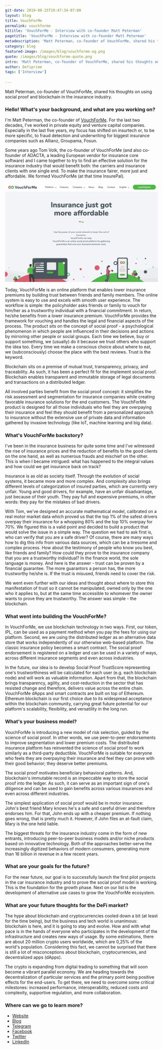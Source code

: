 ```yaml
---
git-date: 2019-08-25T19:47:34-07:00
layout: blog
title: VouchForMe
permalink: vouchforme
h1title: 'VouchForMe - Interview with co-founder Matt Peterman'
pagetitle: 'VouchForMe - Interview with co-founder Matt Peterman'
metadescription: 'Matt Peterman, co-founder of VouchForMe, shared his thoughts on using social proof and blockchain in the insurance industry.'
category: blog
featured-image: /images/blog/vouchforme-og.png
quote: /images/blog/vouchforme-quote.png
intro: 'Matt Peterman, co-founder of VouchForMe, shared his thoughts on using social proof and blockchain in the insurance industry.'
author: Defiprime
tags: ['Interview']

---
```

Matt Peterman, co-founder of VouchForMe, shared his thoughts on using social proof and blockchain in the insurance industry.

### Hello! What's your background, and what are you working on?

I'm Matt Peterman, the co-founder of [VouchForMe](https://vouchforme.co/). For the last two decades, I've worked in private equity and venture capital companies. Especially in the last five years, my focus has shifted on insurtech or, to be more specific, to fraud detection and underwriting for biggest insurance companies such as Allianz, Groupama, Fosun.

Some years ago Tom Volk, the co-founder of VouchForMe  (and also co-founder of ADACTA, a leading European vendor for insurance core software)  and I came together to try to find an effective solution for the insurance industry that would benefit both: the carriers and insurance clients with one single end. To make the insurance fairer, more just and affordable. We formed VouchForMe (at that time InsurePal).

![](/images/blog/vouchforme1.png)

Today, VouchForMe is an online platform that enables lower insurance premiums by building trust between friends and family members. The online system is easy to use and excels with smooth user experience. The workflow is simple: the policyholder asks friends or family to vouch for him/her as a trustworthy individual with a financial commitment. In return, he/she benefits from a lower insurance premium. VouchForMe provides the framework for vouching and handles the legal and financial aspects of the process. The product sits on the concept of social proof - a psychological phenomenon in which people are influenced in their decisions and actions by mirroring other people or social groups. Each time we believe, buy or support something, we (usually) do it because we trust others who support the idea too. Every time we make a conscious choice about where to eat, we (subconsciously) choose the place with the best reviews. Trust is the keyword.

Blockchain sits on a premise of mutual trust, transparency, privacy, and traceability. As such, it has been a perfect fit for the implement social proof.  Blockchain enables transparent and immutable storage of legal documents and transactions on a distributed ledger.  

All involved parties benefit from the social proof concept: it simplifies the risk assessment and segmentation for insurance companies while creating favorable insurance solutions for the end customers.
The VouchForMe product is designed for all those individuals who feel they are overpaying their insurance and feel they should benefit from a personalized approach to insurance without the extensive use of private data and information gathered by invasive technology (like IoT, machine learning and big data).  

### What's VouchForMe backstory?

I've been in the insurance business for quite some time and I've witnessed the rise of insurance prices and the reduction of benefits to the good clients on the one hand, as well as numerous frauds and mischief on the other. This is when I became intrigued: what has happened to the integral values and how could we get insurance back on track?

Insurance is as old as society itself. Through the evolution of social systems, it became more and more complex. And complexity also brings different levels of categorization of insured parties, which are currently very unfair. Young and good drivers, for example, have an unfair disadvantage, just because of their youth. They pay full and expensive premiums, in other words: they pay for the mistakes of bad drivers.

With Tom, we've designed an accurate mathematical model, calibrated on a real motor market data which proved us that the top 1% of the safest drivers overpay their insurance for a whopping 80% and the top 10% overpay for 70%. We figured this is a valid point and decided to build a product that would solve the issue in a simple way. The question we had to ask first is, who can verify that you are a safe driver? Of course, there are many ways how to dig this info from various data sources, which can be a tiresome and complex process. How about the testimony of people who know you best, like friends and family? How could they prove to the insurance company that you are a trustworthy individual? In the finance world, the sole language is money. And here is the answer - trust can be proven by a financial guarantee. The more guarantors a person has, the more trustworthy he/she is. If the trust is misused, friends need to cover the risk.

We went even further with our ideas and thought about where to store this manifestation of trust so it cannot be manipulated, owned only by the one who it applies to, but at the same time accessible to whomever the owner wants to prove they are trustworthy. The answer was simple - the blockchain.


### What went into building the VouchForMe?

In VouchForMe, we use blockchain technology in two ways. First, our token, IPL, can be used as a payment method when you pay the fees for using our platform. Second, we are using the distributed ledger as an alternative data store that works independently of our otherwise web-based platform. The classic insurance policy becomes a smart contract. The social proof endorsement is registered on a ledger and can be used in a variety of ways, across different insurance segments and even across industries.

In the future, our idea is to develop Social Proof TrustScore representing one's trustworthiness will be calculated for each user (e.g. each blockchain node) and will work as valuable information. Apart from that, the blockchain brings transparency, agility, and cost-reduction in the sector that has resisted change and therefore, delivers value across the entire chain. VouchForMe dApps and smart contracts are built on top of Ethereum. Ethereum blockchain is our first choice due to its widespread acceptance within the blockchain community, carrying great future potential for our platform's scalability, flexibility, and versatility in the long run.

### What's your business model?

VouchForMe is introducing a new model of risk selection, guided by the science of social proof. In other words, we use peer-to-peer endorsements to improve segmentation and lower premium costs. The distributed insurance platform has reinvented the science of social proof to work similarly as a third-party deductible. VouchForMe is suitable for everyone who feels they are overpaying their insurance and feel they can prove with their good behavior; they deserve better premiums.

The social proof motivates beneficiary behavioral patterns. And, blockchain's immutable record is an impeccable way to store the social proof into the ledger. As such, it can serve as an important sign of one's diligence and can be used to gain benefits across various insurances and even across different industries.

The simplest application of social proof would be in motor insurance: John's best friend Mary knows he's a safe and careful driver and therefore endorses him. For that, John ends up with a cheaper premium. If nothing goes wrong, that is pretty much it. However, if John files an at-fault claim, Mary is the one held liable.

The biggest threats for the insurance industry come in the form of new entrants, introducing peer-to-peer business models and/or niche products based on innovative technology. Both of the approaches better-serve the increasingly digitized behaviors of modern consumers, generating more than 16 billion in revenue in a few recent years.

### What are your goals for the future?

For the near future, our goal is to successfully launch the first pilot projects in the car insurance industry and to prove the social proof model is working. This is the foundation for the growth phase. Next on our list is the development of alternative use cases to grow the VouchForMe ecosystem.

### What are your future thoughts for the DeFi market?

The hype about blockchain and cryptocurrencies cooled down a bit (at least for the time being), but the business and tech world is unanimous: blockchain is here, and it is going to stay and evolve. How and with what pace is in the hands of everyone who participates in the development of the infrastructure and creates new ways of usage. By some estimations, there are about 20 million crypto users worldwide, which are 0,25% of the world's population. Considering this fact, we cannot be surprised that there is still a lot of misconceptions about blockchain, cryptocurrencies, and decentralized apps (dApps).

The crypto is expanding from digital trading to something that will soon become a vibrant parallel economy. We are heading towards the decentralization of particular services and the primary point being positive effects for the end-users. To get there, we need to overcome some critical milestones: increased performance, interoperability, reduced costs and complexity, supportive regulation, and more collaboration.

### Where can we go to learn more?

- [Website](https://vouchforme.co)
- [Blog](https://medium.com/vouchforme)
- [Telegram](https://t.me/InsurePal)
- [Facebook](https://www.facebook.com/VouchForMe.co/)
- [Twitter](https://twitter.com/Vouchforme_co)
- [LinkedIn](https://www.linkedin.com/company/insurepal/)
